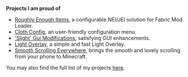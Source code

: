 **Projects I am proud of**
- [Roughly Enough Items](https://www.curseforge.com/minecraft/mc-mods/roughly-enough-items), a configurable NEI/JEI solution for Fabric Mod Loader.
- [Cloth Config](https://www.curseforge.com/minecraft/mc-mods/cloth-config), an user-friendly configuration menu.
- ['Slight' Gui Modifications](https://www.curseforge.com/minecraft/mc-mods/slight-gui-modifications), satisfying GUI enhancements.
- [Light Overlay](https://www.curseforge.com/minecraft/mc-mods/light-overlay), a simple and fast Light Overlay.
- [Smooth Scrolling Everywhere](https://www.curseforge.com/minecraft/mc-mods/smooth-scrolling-everywhere), brings the smooth and lovely scrolling from your phone to Minecraft.

You may also find the full list of my projects [here](https://www.curseforge.com/members/shedaniel/projects).
